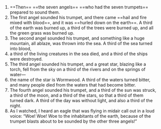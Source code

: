 1. ==Then== ==the seven angels== ==who had the seven trumpets== prepared to sound them.
2. The first angel sounded his trumpet, and there came ==hail and fire mixed with blood==, and it was ==hurled down on the earth==. A third of the earth was burned up, a third of the trees were burned up, and all the green grass was burned up.
3. The second angel sounded his trumpet, and something like a huge mountain, all ablaze, was thrown into the sea. A third of the sea turned into blood, 
4. a third of the living creatures in the sea died, and a third of the ships were destroyed.
5. The third angel sounded his trumpet, and a great star, blazing like a torch, fell from the sky on a third of the rivers and on the springs of water— 
6. the name of the star is Wormwood. A third of the waters turned bitter, and many people died from the waters that had become bitter.
7. The fourth angel sounded his trumpet, and a third of the sun was struck, a third of the moon, and a third of the stars, so that a third of them turned dark. A third of the day was without light, and also a third of the night.
8. As I watched, I heard an eagle that was flying in midair call out in a loud voice: “Woe! Woe! Woe to the inhabitants of the earth, because of the trumpet blasts about to be sounded by the other three angels!”